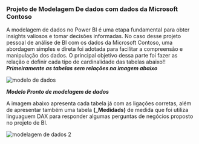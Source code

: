 ### Projeto de Modelagem De dados com dados da Microsoft Contoso

A modelagem de dados no Power BI é uma etapa fundamental para obter insights valiosos e tomar decisões informadas. No caso desse projeto pessoal de análise de BI com os dados da Microsoft Contoso, uma abordagem simples e direta foi adotada para facilitar a compreensão e manipulação dos dados. O principal objetivo dessa parte foi fazer as relação e definir cada tipo de cardinalidade das tabelas abaixo!! ***Primeiramente as tabelas sem relações na imagem abaixo***

![modelo de dados](https://github.com/Graziiele/Projeto/assets/114547875/86969945-8779-4bf6-9fdf-e9352f665f82)


***Modelo Pronto de modelagem de dados***

A imagem abaixo apresenta cada tabela já com as ligações corretas, além de apresentar também uma tabela **(_Medidads)** de medida que foi utiliza linguaguem DAX para responder algumas perguntas de negócios proposto no projeto de BI.


![modelagem de dados 2 ](https://github.com/Graziiele/Projeto/assets/114547875/5802a77b-1638-4af0-9afb-8553397edb8f)
